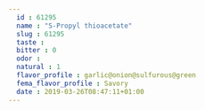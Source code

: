 ```yaml
---
  id : 61295
  name : "S-Propyl thioacetate"
  slug : 61295
  taste : 
  bitter : 0
  odor : 
  natural : 1
  flavor_profile : garlic@onion@sulfurous@green
  fema_flavor_profile : Savory
  date : 2019-03-26T08:47:11+01:00
---
```



